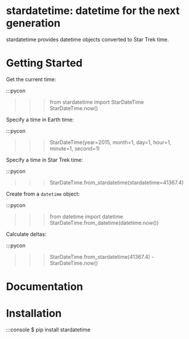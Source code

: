 # stardatetime: datetime for the next generation

stardatetime provides datetime objects converted to Star Trek time.

# Getting Started

Get the current time:

:::pycon
>>> from stardatetime import StarDateTime
>>> StarDateTime.now()

Specify a time in Earth time:

:::pycon
>>> StarDateTime(year=2015, month=1, day=1,
                 hour=1, minute=1, second=1)

Specify a time in Star Trek time:

:::pycon
>>> StarDateTime.from_stardatetime(stardatetime=41367.4)

Create from a `datetime` object:

:::pycon
>>> from datetime import datetime
>>> StarDateTime.from_datetime(datetime.now())

Calculate deltas:

:::pycon
>>> StarDateTime.from_stardatetime(41367.4) - StarDateTime.now()

# Documentation

# Installation

:::console
$ pip install stardatetime
